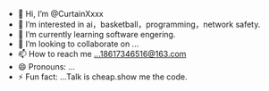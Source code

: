 - 👋 Hi, I’m @CurtainXxxx
- 👀 I’m interested in ai，basketball，programming，network safety.
- 🌱 I’m currently learning software engering.
- 💞️ I’m looking to collaborate on ...
- 📫 How to reach me ...18617346516@163.com
- 😄 Pronouns: ...
- ⚡ Fun fact: ...Talk is cheap.show me the code.

<!---
CurtainXxxx/CurtainXxxx is a ✨ special ✨ repository because its `README.md` (this file) appears on your GitHub profile.
You can click the Preview link to take a look at your changes.
--->
